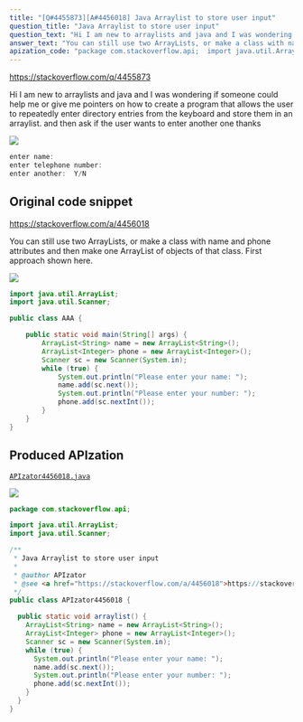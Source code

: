 ```yaml
---
title: "[Q#4455873][A#4456018] Java Arraylist to store user input"
question_title: "Java Arraylist to store user input"
question_text: "Hi I am new to arraylists and java and I was wondering if someone could help me or give me pointers on how to create a program that allows the user to repeatedly enter directory entries from the keyboard and store them in an arraylist. and then ask if the user wants to enter another one thanks"
answer_text: "You can still use two ArrayLists, or make a class with name and phone attributes and then make one ArrayList of objects of that class. First approach shown here."
apization_code: "package com.stackoverflow.api;  import java.util.ArrayList; import java.util.Scanner;  /**  * Java Arraylist to store user input  *  * @author APIzator  * @see <a href=\"https://stackoverflow.com/a/4456018\">https://stackoverflow.com/a/4456018</a>  */ public class APIzator4456018 {    public static void arraylist() {     ArrayList<String> name = new ArrayList<String>();     ArrayList<Integer> phone = new ArrayList<Integer>();     Scanner sc = new Scanner(System.in);     while (true) {       System.out.println(\"Please enter your name: \");       name.add(sc.next());       System.out.println(\"Please enter your number: \");       phone.add(sc.nextInt());     }   } }"
---
```


https://stackoverflow.com/q/4455873

Hi I am new to arraylists and java and I was wondering if someone could help me or give me pointers on how to create a program that allows the user to repeatedly enter directory entries from the keyboard and store them in an arraylist.
and then ask if the user wants to enter another one
thanks


<div class="code-logo"><img src="/stackoverflow.png" /></div>

```java
enter name:
enter telephone number:
enter another:  Y/N
```


## Original code snippet

https://stackoverflow.com/a/4456018

You can still use two ArrayLists, or make a class with name and phone attributes and then make one ArrayList of objects of that class.
First approach shown here.

<div class="code-logo"><img src="/stackoverflow.png" /></div>

```java
import java.util.ArrayList;
import java.util.Scanner;

public class AAA {

    public static void main(String[] args) {
        ArrayList<String> name = new ArrayList<String>();
        ArrayList<Integer> phone = new ArrayList<Integer>();
        Scanner sc = new Scanner(System.in);
        while (true) {
            System.out.println("Please enter your name: ");
            name.add(sc.next());
            System.out.println("Please enter your number: ");
            phone.add(sc.nextInt());
        }
    }
}
```

## Produced APIzation

[`APIzator4456018.java`](https://github.com/blind-papers/apization-temp-data/raw/main/search/APIzator4456018.java)

<div class="code-logo"><img src="/apizator.png" /></div>

```java
package com.stackoverflow.api;

import java.util.ArrayList;
import java.util.Scanner;

/**
 * Java Arraylist to store user input
 *
 * @author APIzator
 * @see <a href="https://stackoverflow.com/a/4456018">https://stackoverflow.com/a/4456018</a>
 */
public class APIzator4456018 {

  public static void arraylist() {
    ArrayList<String> name = new ArrayList<String>();
    ArrayList<Integer> phone = new ArrayList<Integer>();
    Scanner sc = new Scanner(System.in);
    while (true) {
      System.out.println("Please enter your name: ");
      name.add(sc.next());
      System.out.println("Please enter your number: ");
      phone.add(sc.nextInt());
    }
  }
}

```